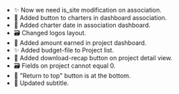- ✨ Now we need is_site modification on association.
- 💄 Added button to charters in dashboard association.
- 💄 Added charter date in association dashboard.
- 🗃️ Changed logos layout.
- 💄 Added amount earned in project dashboard.
- ✨ Added budget-file to Project list.
- 💄 Added download-recap button on project detail view.
- 🗃️ Fields on project cannot equal 0.
- 💄 "Return to top" button is at the bottom.
- 💬 Updated subtitle.
